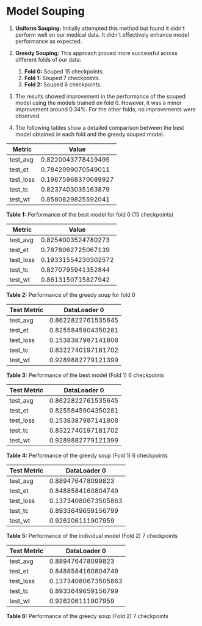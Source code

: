 # Model Souping
1. **Uniform Souping:** Initially attempted this method but found it didn't perform well on our medical data. It didn't effectively enhance model performance as expected.

2. **Greedy Souping:** This approach proved more successful across different folds of our data:
    1. **Fold 0:** Souped 15 checkpoints.
    2. **Fold 1:** Souped 7 checkpoints.
    3. **Fold 2:** Souped 6 checkpoints.

3. The results showed improvement in the performance of the souped model using the models trained on fold 0. However, it was a minor improvement around 0.34%. For the other folds, no improvements were observed.

4. The following tables show a detailed comparison between the best model obtained in each fold and the greedy souped model.

| **Metric**   | **Value**           |
|--------------|---------------------|
| test_avg     | 0.8220043778419495   |
| test_et      | 0.7842099070549011   |
| test_loss    | 0.19675968370089927  |
| test_tc      | 0.8237403035163879   |
| test_wt      | 0.8580629825592041   |

**Table 1:** Performance of the best model for fold 0 (15 checkpoints)

| **Metric**   | **Value**           |
|--------------|---------------------|
| test_avg     | 0.8254003524780273   |
| test_et      | 0.7878062725067139   |
| test_loss    | 0.19331554230302572  |
| test_tc      | 0.8270795941352844   |
| test_wt      | 0.8613150715827942   |

**Table 2:** Performance of the greedy soup for fold 0

| **Test Metric** | **DataLoader 0**      |
|-----------------|-----------------------|
| test_avg        | 0.8622822761535645     |
| test_et         | 0.8255845904350281     |
| test_loss       | 0.1538387987141808     |
| test_tc         | 0.8322740197181702     |
| test_wt         | 0.9289882779121399     |

**Table 3:** Performance of the best model (Fold 1) 6 checkpoints

| **Test Metric** | **DataLoader 0**      |
|-----------------|-----------------------|
| test_avg        | 0.8622822761535645     |
| test_et         | 0.8255845904350281     |
| test_loss       | 0.1538387987141808     |
| test_tc         | 0.8322740197181702     |
| test_wt         | 0.9289882779121399     |

**Table 4:** Performance of the greedy soup (Fold 1) 6 checkpoints

| **Test Metric** | **DataLoader 0**      |
|-----------------|-----------------------|
| test_avg        | 0.889476478099823      |
| test_et         | 0.8488584160804749     |
| test_loss       | 0.13734080673505863    |
| test_tc         | 0.8933649659156799     |
| test_wt         | 0.926206111907959      |

**Table 5:** Performance of the individual model (Fold 2) 7 checkpoints

| **Test Metric** | **DataLoader 0**      |
|-----------------|-----------------------|
| test_avg        | 0.889476478099823      |
| test_et         | 0.8488584160804749     |
| test_loss       | 0.13734080673505863    |
| test_tc         | 0.8933649659156799     |
| test_wt         | 0.926206111907959      |

**Table 6:** Performance of the greedy soup (Fold 2) 7 checkpoints


